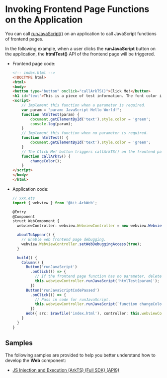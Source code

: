 # Invoking Frontend Page Functions on the Application


You can call [runJavaScript()](../reference/apis-arkweb/js-apis-webview.md#runjavascript) on an application to call JavaScript functions of frontend pages.


In the following example, when a user clicks the **runJavaScript** button on the application, the **htmlTest()** API of the frontend page will be triggered.

- Frontend page code:
  
  ```html
  <!-- index.html -->
  <!DOCTYPE html>
  <html>
  <body>
  <button type="button" onclick="callArkTS()">Click Me!</button>
  <h1 id="text">This is a piece of test information. The font color is black by default. It turns green after runJavaScript() is called and red after runJavaScriptCodePassed() is called.</h1>
  <script>
      // Implement this function when a parameter is required.
      var param = "param: JavaScript Hello World!";
      function htmlTest(param) {
          document.getElementById('text').style.color = 'green';
          console.log(param);
      }
      // Implement this function when no parameter is required.
      function htmlTest() {
          document.getElementById('text').style.color = 'green';
      }
      // The Click Me! button triggers callArkTS() on the frontend page to execute the code passed in by JavaScript.
      function callArkTS() {
          changeColor();
      }
  </script>
  </body>
  </html>
  ```


- Application code:
  
  ```ts
  // xxx.ets
  import { webview } from '@kit.ArkWeb';

  @Entry
  @Component
  struct WebComponent {
    webviewController: webview.WebviewController = new webview.WebviewController();

    aboutToAppear() {
      // Enable web frontend page debugging.
      webview.WebviewController.setWebDebuggingAccess(true);
    }

    build() {
      Column() {
        Button('runJavaScript')
          .onClick(() => {
            // If the frontend page function has no parameter, delete param.
            this.webviewController.runJavaScript('htmlTest(param)');
          })
        Button('runJavaScriptCodePassed')
          .onClick(() => {
            // Pass in code for runJavaScript.
            this.webviewController.runJavaScript(`function changeColor(){document.getElementById('text').style.color = 'red'}`);
          })
        Web({ src: $rawfile('index.html'), controller: this.webviewController })
      }
    }
  }
  ```

## Samples

The following samples are provided to help you better understand how to develop the **Web** component:

- [JS Injection and Execution (ArkTS) (Full SDK) (API9)](https://gitee.com/openharmony/applications_app_samples/tree/master/code/BasicFeature/Web/RunJsInWeb)
